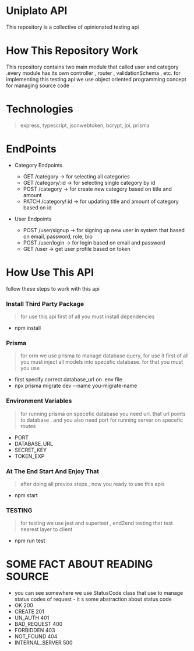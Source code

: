 # Uniplato API

This repository is a collective of opinionated testing api

# How This Repository Work

This repository contains two main module that called user and category .every module has its own controller , router , validationSchema , etc. for implementing this testing api we use object oriented programming concept for managing source code

# Technologies

> express,
> typescript,
> jsonwebtoken,
> bcrypt,
> joi,
> prisma

# EndPoints

- Category Endpoints

  - GET /category -> for selecting all categories
  - GET /category/:id -> for selecting single category by id
  - POST /category -> for create new category based on title and amount
  - PATCH /category/:id -> for updating title and amount of category based on id

- User Endpoints
  - POST /user/signup -> for signing up new user in system that based on email, password, role, bio
  - POST /user/login -> for login based on email and password
  - GET /user -> get user profile based on token

# How Use This API

follow these steps to work with this api

### Install Third Party Package

> for use this api first of all you must install dependencies

- npm install

### Prisma

> for orm we use prisma to manage database query, for use it first of all you must inject all models into specefic database. for that you must you use

- first specify correct database_url on .env file
- npx prisma migrate dev --name you-migrate-name

### Environment Variables

> for running prisma on specefic database you need url. that url points to database . and you also need port for running server on specefic routes

- PORT
- DATABASE_URL
- SECRET_KEY
- TOKEN_EXP

### At The End Start And Enjoy That

> after doing all previos steps , now you ready to use this apis

- npm start

### TESTING

> for testing we use jest and supertest , end2end testing that test nearest layer to client

- npm run test

# SOME FACT ABOUT READING SOURCE

- you can see somewhere we use StatusCode class that use to manage status codes of request - it s some abstraction about status code
- OK 200
- CREATE 201
- UN_AUTH 401
- BAD_REQUEST 400
- FORBIDDEN 403
- NOT_FOUND 404
- INTERNAL_SERVER 500
